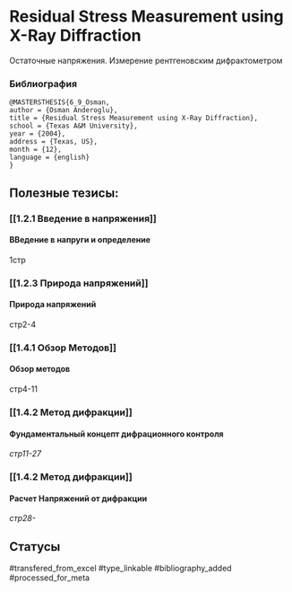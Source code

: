 # Residual Stress Measurement using X-Ray Diffraction

Остаточные напряжения. Измерение рентгеновским дифрактометром

### Библиография
```
@MASTERSTHESIS{6_9_Osman,
author = {Osman Anderoglu},
title = {Residual Stress Measurement using X-Ray Diffraction},
school = {Texas A&M University},
year = {2004},
address = {Texas, US},
month = {12},
language = {english}
}
```

## Полезные тезисы:
### [[1.2.1 Введение в напряжения]]
#### ВВедение в напруги и определение
1стр

### [[1.2.3 Природа напряжений]]
#### Природа напряжений
стр2-4

### [[1.4.1 Обзор Методов]]
#### Обзор методов
стр4-11

### [[1.4.2 Метод дифракции]]
#### Фундаментальный концепт дифрационного контроля
_стр11-27_

### [[1.4.2 Метод дифракции]]
#### Расчет Напряжений от дифракции
_стр28-_

## Статусы
#transfered_from_excel 
#type_linkable 
#bibliography_added
#processed_for_meta
